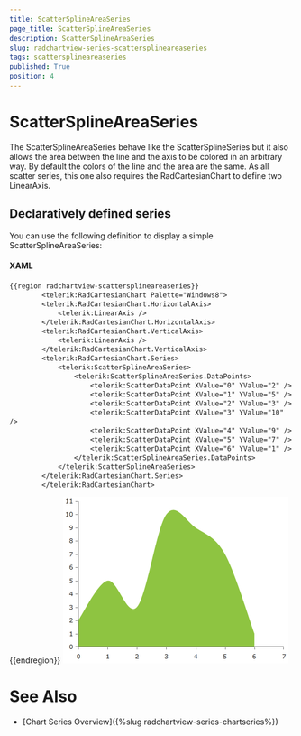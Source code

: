 ```yaml
---
title: ScatterSplineAreaSeries
page_title: ScatterSplineAreaSeries
description: ScatterSplineAreaSeries
slug: radchartview-series-scattersplineareaseries
tags: scattersplineareaseries
published: True
position: 4
---
```


# ScatterSplineAreaSeries



The ScatterSplineAreaSeries behave like the ScatterSplineSeries but it also allows the area between the line and the axis to be colored in an arbitrary way. By default the colors of the line and the area are the same. As all scatter series, this one also requires the RadCartesianChart to define two LinearAxis.

## Declaratively defined series

You can use the following definition to display a simple ScatterSplineAreaSeries:

#### XAML
	{{region radchartview-scattersplineareaseries}}
            <telerik:RadCartesianChart Palette="Windows8">
            <telerik:RadCartesianChart.HorizontalAxis>
                <telerik:LinearAxis />
            </telerik:RadCartesianChart.HorizontalAxis>
            <telerik:RadCartesianChart.VerticalAxis>
                <telerik:LinearAxis />
            </telerik:RadCartesianChart.VerticalAxis>
            <telerik:RadCartesianChart.Series>
                <telerik:ScatterSplineAreaSeries>
                    <telerik:ScatterSplineAreaSeries.DataPoints>
                        <telerik:ScatterDataPoint XValue="0" YValue="2" />
                        <telerik:ScatterDataPoint XValue="1" YValue="5" />
                        <telerik:ScatterDataPoint XValue="2" YValue="3" />
                        <telerik:ScatterDataPoint XValue="3" YValue="10" />
                        <telerik:ScatterDataPoint XValue="4" YValue="9" />
                        <telerik:ScatterDataPoint XValue="5" YValue="7" />
                        <telerik:ScatterDataPoint XValue="6" YValue="1" />
                    </telerik:ScatterSplineAreaSeries.DataPoints>
                </telerik:ScatterSplineAreaSeries>
            </telerik:RadCartesianChart.Series>
            </telerik:RadCartesianChart>
{{endregion}}
![radchartview-series-scattersplineareaseries](images/radchartview-series-scattersplineareaseries.png)

# See Also

 * [Chart Series Overview]({%slug radchartview-series-chartseries%})
